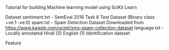 Tutorial for building Machine learning model using SciKit Learn 

Dataset
sentiment.txt - SemEval 2016 Task 6 Test Dataset (Binary class +ve:1 -ve:0)
spam.txt - Spam Detection Dataset Downloaded from https://www.kaggle.com/uciml/sms-spam-collection-dataset
language.txt - Locally annotated Hindi (0) English (1) Identification dataset

Feature
